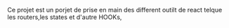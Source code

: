 Ce projet est un porjet de prise en main des different outilt de react telque les routers,les states et d'autre HOOKs, 
